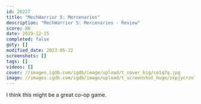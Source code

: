 ```yaml
---
id: 26227
title: "MechWarrior 5: Mercenaries"
description: "MechWarrior 5: Mercenaries - Review"
score: 80
date: 2019-12-15
completed: false
goty: []
modified_date: 2023-05-22
screenshots: []
tags: []
videos: []
cover: //images.igdb.com/igdb/image/upload/t_cover_big/co1q7q.jpg
image: //images.igdb.com/igdb/image/upload/t_screenshot_huge/zxpjycrznlpr8pj11ybw.jpg
---
```

I think this might be a great co-op game.